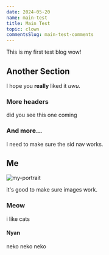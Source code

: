 ```yaml
---
date: 2024-05-20
name: main-test
title: Main Test
topic: clown
commentsSlug: main-test-comments
---
```


This is my first test blog wow!

[cut]::
 
## Another Section 

I hope you **really** liked it *uwu*.

### More headers

did you see this one coming

### And more...

I need to make sure the sid nav works.

## Me

![my-portrait](/static/images/my-portrait.jpg)

it's good to make sure images work.

### Meow

i like cats

#### Nyan

neko neko neko
